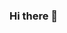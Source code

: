 ### Hi there 👋

<!--
**Yusuf-Nageh/Yusuf-Nageh** is a ✨ _special_ ✨ repository because its `README.md` (this file) appears on your GitHub profile.

Here are some ideas to get you started:


- 🌱 I’m currently learning cs
- 🤔 I’m looking for help with web development
- 💬 Ask me about Competitive programming
- 📫 How to reach me: ...
- ⚡ Fun fact: One cup of coffee a day keeps you from seeing the doctor
-->
